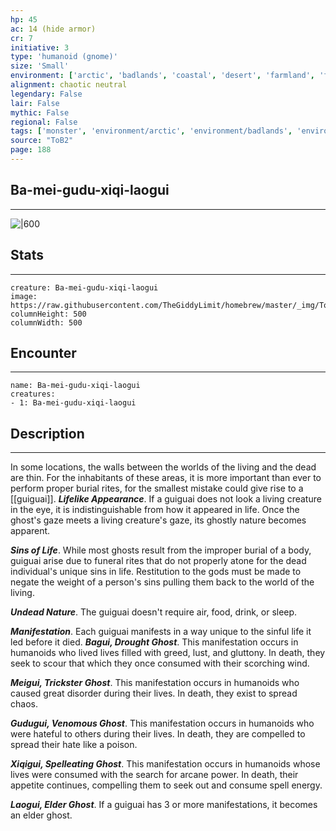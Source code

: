 ```yaml
---
hp: 45
ac: 14 (hide armor)
cr: 7
initiative: 3
type: 'humanoid (gnome)'    
size: 'Small'
environment: ['arctic', 'badlands', 'coastal', 'desert', 'farmland', 'forest', 'grassland', 'hill', 'mountain', 'planar', 'swamp', 'underdark', 'underwater', 'urban']
alignment: chaotic neutral
legendary: False
lair: False
mythic: False
regional: False
tags: ['monster', 'environment/arctic', 'environment/badlands', 'environment/coastal', 'environment/desert', 'environment/farmland', 'environment/forest', 'environment/grassland', 'environment/hill', 'environment/mountain', 'environment/planar', 'environment/swamp', 'environment/underdark', 'environment/underwater', 'environment/urban']
source: "ToB2"
page: 188
---
```


## Ba-mei-gudu-xiqi-laogui
---

![|600](https://raw.githubusercontent.com/TheGiddyLimit/homebrew/master/_img/ToB2/creature/Guiguai.webp)

## Stats
---

```statblock
creature: Ba-mei-gudu-xiqi-laogui
image: https://raw.githubusercontent.com/TheGiddyLimit/homebrew/master/_img/ToB2/creature/token/Guiguai%20%28Token%29.png
columnHeight: 500
columnWidth: 500
```

## Encounter
---

```encounter-table
name: Ba-mei-gudu-xiqi-laogui
creatures:
- 1: Ba-mei-gudu-xiqi-laogui
```

## Description
---
In some locations, the walls between the worlds of the living and the dead are thin. For the inhabitants of these areas, it is more important than ever to perform proper burial rites, for the smallest mistake could give rise to a [[guiguai]].
**_Lifelike Appearance_**. If a guiguai does not look a living creature in the eye, it is indistinguishable from how it appeared in life. Once the ghost's gaze meets a living creature's gaze, its ghostly nature becomes apparent.

**_Sins of Life_**. While most ghosts result from the improper burial of a body, guiguai arise due to funeral rites that do not properly atone for the dead individual's unique sins in life. Restitution to the gods must be made to negate the weight of a person's sins pulling them back to the world of the living.

**_Undead Nature_**. The guiguai doesn't require air, food, drink, or sleep.


**_Manifestation_**. Each guiguai manifests in a way unique to the sinful life it led before it died.
**_Bagui, Drought Ghost_**. This manifestation occurs in humanoids who lived lives filled with greed, lust, and gluttony. In death, they seek to scour that which they once consumed with their scorching wind.

**_Meigui, Trickster Ghost_**. This manifestation occurs in humanoids who caused great disorder during their lives. In death, they exist to spread chaos.

**_Gudugui, Venomous Ghost_**. This manifestation occurs in humanoids who were hateful to others during their lives. In death, they are compelled to spread their hate like a poison.

**_Xiqigui, Spelleating Ghost_**. This manifestation occurs in humanoids whose lives were consumed with the search for arcane power. In death, their appetite continues, compelling them to seek out and consume spell energy.

**_Laogui, Elder Ghost_**. If a guiguai has 3 or more manifestations, it becomes an elder ghost.





